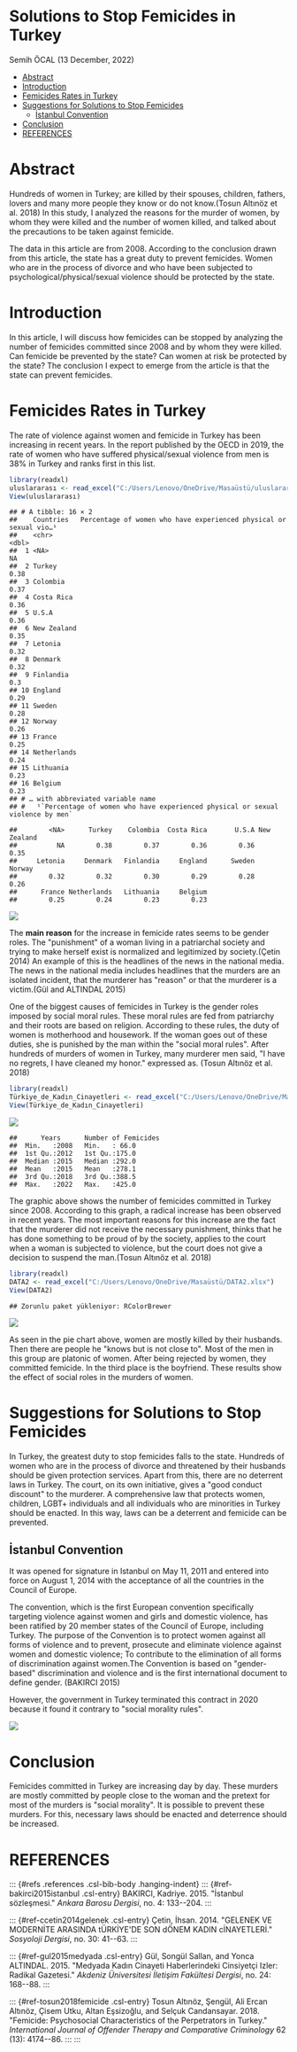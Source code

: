 # Solutions to Stop Femicides in Turkey

Semih ÖCAL (13 December, 2022)

-   <a href="#abstract" id="toc-abstract">Abstract</a>
-   <a href="#introduction" id="toc-introduction">Introduction</a>
-   <a href="#femicides-rates-in-turkey"
    id="toc-femicides-rates-in-turkey">Femicides Rates in Turkey</a>
-   <a href="#suggestions-for-solutions-to-stop-femicides"
    id="toc-suggestions-for-solutions-to-stop-femicides">Suggestions for Solutions to Stop Femicides</a>
    -   <a href="#i̇stanbul-convention" id="toc-i̇stanbul-convention">İstanbul Convention</a>
-   <a href="#conclusion" id="toc-conclusion">Conclusion</a>
-   <a href="#references" id="toc-references">REFERENCES</a>

# Abstract

Hundreds of women in Turkey; are killed by their spouses, children, fathers, lovers and many more people they know or do not know.(Tosun Altınöz et al. 2018) In this study, I analyzed the reasons for the murder of women, by whom they were killed and the number of women killed, and talked about the precautions to be taken against femicide.

The data in this article are from 2008. According to the conclusion drawn from this article, the state has a great duty to prevent femicides. Women who are in the process of divorce and who have been subjected to psychological/physical/sexual violence should be protected by the state.

# Introduction

In this article, I will discuss how femicides can be stopped by analyzing the number of femicides committed since 2008 and by whom they were killed. Can femicide be prevented by the state? Can women at risk be protected by the state? The conclusion I expect to emerge from the article is that the state can prevent femicides.

# Femicides Rates in Turkey

The rate of violence against women and femicide in Turkey has been increasing in recent years. In the report published by the OECD in 2019, the rate of women who have suffered physical/sexual violence from men is 38% in Turkey and ranks first in this list.

``` r
library(readxl)
uluslararası <- read_excel("C:/Users/Lenovo/OneDrive/Masaüstü/uluslararası.xlsx")
View(uluslararası)
```

    ## # A tibble: 16 × 2
    ##    Countries   Percentage of women who have experienced physical or sexual vio…¹
    ##    <chr>                                                                   <dbl>
    ##  1 <NA>                                                                    NA   
    ##  2 Turkey                                                                   0.38
    ##  3 Colombia                                                                 0.37
    ##  4 Costa Rica                                                               0.36
    ##  5 U.S.A                                                                    0.36
    ##  6 New Zealand                                                              0.35
    ##  7 Letonia                                                                  0.32
    ##  8 Denmark                                                                  0.32
    ##  9 Finlandia                                                                0.3 
    ## 10 England                                                                  0.29
    ## 11 Sweden                                                                   0.28
    ## 12 Norway                                                                   0.26
    ## 13 France                                                                   0.25
    ## 14 Netherlands                                                              0.24
    ## 15 Lithuania                                                                0.23
    ## 16 Belgium                                                                  0.23
    ## # … with abbreviated variable name
    ## #   ¹​`Percentage of women who have experienced physical or sexual violence by men`

    ##        <NA>      Turkey    Colombia  Costa Rica       U.S.A New Zealand 
    ##          NA        0.38        0.37        0.36        0.36        0.35 
    ##     Letonia     Denmark   Finlandia     England      Sweden      Norway 
    ##        0.32        0.32        0.30        0.29        0.28        0.26 
    ##      France Netherlands   Lithuania     Belgium 
    ##        0.25        0.24        0.23        0.23

![](Scientific-Writing-Report_files/figure-gfm/unnamed-chunk-2-1.png)<!-- -->

The **main reason** for the increase in femicide rates seems to be gender roles. The "punishment" of a woman living in a patriarchal society and trying to make herself exist is normalized and legitimized by society.(Çetin 2014) An example of this is the headlines of the news in the national media. The news in the national media includes headlines that the murders are an isolated incident, that the murderer has "reason" or that the murderer is a victim.(Gül and ALTINDAL 2015)

One of the biggest causes of femicides in Turkey is the gender roles imposed by social moral rules. These moral rules are fed from patriarchy and their roots are based on religion. According to these rules, the duty of women is motherhood and housework. If the woman goes out of these duties, she is punished by the man within the "social moral rules". After hundreds of murders of women in Turkey, many murderer men said, "I have no regrets, I have cleaned my honor." expressed as. (Tosun Altınöz et al. 2018)

``` r
library(readxl)
Türkiye_de_Kadın_Cinayetleri <- read_excel("C:/Users/Lenovo/OneDrive/Masaüstü/Türkiye'de Kadın Cinayetleri.xlsx")
View(Türkiye_de_Kadın_Cinayetleri)
```

![](Scientific-Writing-Report_files/figure-gfm/unnamed-chunk-4-1.png)<!-- -->

    ##      Years      Number of Femicides
    ##  Min.   :2008   Min.   : 66.0      
    ##  1st Qu.:2012   1st Qu.:175.0      
    ##  Median :2015   Median :292.0      
    ##  Mean   :2015   Mean   :278.1      
    ##  3rd Qu.:2018   3rd Qu.:388.5      
    ##  Max.   :2022   Max.   :425.0

The graphic above shows the number of femicides committed in Turkey since 2008. According to this graph, a radical increase has been observed in recent years. The most important reasons for this increase are the fact that the murderer did not receive the necessary punishment, thinks that he has done something to be proud of by the society, applies to the court when a woman is subjected to violence, but the court does not give a decision to suspend the man.(Tosun Altınöz et al. 2018)

``` r
library(readxl)
DATA2 <- read_excel("C:/Users/Lenovo/OneDrive/Masaüstü/DATA2.xlsx")
View(DATA2)
```

    ## Zorunlu paket yükleniyor: RColorBrewer

![](Scientific-Writing-Report_files/figure-gfm/unnamed-chunk-7-1.png)<!-- -->

As seen in the pie chart above, women are mostly killed by their husbands. Then there are people he "knows but is not close to". Most of the men in this group are platonic of women. After being rejected by women, they committed femicide. In the third place is the boyfriend. These results show the effect of social roles in the murders of women.

# Suggestions for Solutions to Stop Femicides

In Turkey, the greatest duty to stop femicides falls to the state. Hundreds of women who are in the process of divorce and threatened by their husbands should be given protection services. Apart from this, there are no deterrent laws in Turkey. The court, on its own initiative, gives a "good conduct discount" to the murderer. A comprehensive law that protects women, children, LGBT+ individuals and all individuals who are minorities in Turkey should be enacted. In this way, laws can be a deterrent and femicide can be prevented.

## İstanbul Convention

It was opened for signature in Istanbul on May 11, 2011 and entered into force on August 1, 2014 with the acceptance of all the countries in the Council of Europe.

The convention, which is the first European convention specifically targeting violence against women and girls and domestic violence, has been ratified by 20 member states of the Council of Europe, including Turkey. The purpose of the Convention is to protect women against all forms of violence and to prevent, prosecute and eliminate violence against women and domestic violence; To contribute to the elimination of all forms of discrimination against women.The Convention is based on "gender-based" discrimination and violence and is the first international document to define gender. (BAKIRCI 2015)

However, the government in Turkey terminated this contract in 2020 because it found it contrary to "social morality rules".

![](istanbuls%C3%B6zlesmesi.jpg)

# Conclusion

Femicides committed in Turkey are increasing day by day. These murders are mostly committed by people close to the woman and the pretext for most of the murders is "social morality". It is possible to prevent these murders. For this, necessary laws should be enacted and deterrence should be increased.

# REFERENCES

::: {#refs .references .csl-bib-body .hanging-indent}
::: {#ref-bakirci2015istanbul .csl-entry}
BAKIRCI, Kadriye. 2015. "İstanbul sözleşmesi." *Ankara Barosu Dergisi*, no. 4: 133--204.
:::

::: {#ref-ccetin2014gelenek .csl-entry}
Çetin, İhsan. 2014. "GELENEK VE MODERNİTE ARASINDA tÜRKİYE'DE SON dÖNEM KADIN cİNAYETLERİ." *Sosyoloji Dergisi*, no. 30: 41--63.
:::

::: {#ref-gul2015medyada .csl-entry}
Gül, Songül Sallan, and Yonca ALTINDAL. 2015. "Medyada Kadın Cinayeti Haberlerindeki Cinsiyetçi Izler: Radikal Gazetesi." *Akdeniz Üniversitesi İletişim Fakültesi Dergisi*, no. 24: 168--88.
:::

::: {#ref-tosun2018femicide .csl-entry}
Tosun Altınöz, Şengül, Ali Ercan Altınöz, Çisem Utku, Altan Eşsizoğlu, and Selçuk Candansayar. 2018. "Femicide: Psychosocial Characteristics of the Perpetrators in Turkey." *International Journal of Offender Therapy and Comparative Criminology* 62 (13): 4174--86.
:::
:::
